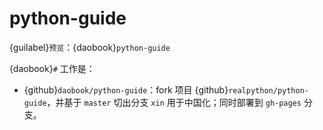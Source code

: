 # python-guide

{guilabel}`预览`：{daobook}`python-guide`

{daobook}`#` 工作是：

- {github}`daobook/python-guide`：fork 项目 {github}`realpython/python-guide`，并基于 `master` 切出分支 `xin` 用于中国化；同时部署到 `gh-pages` 分支。
